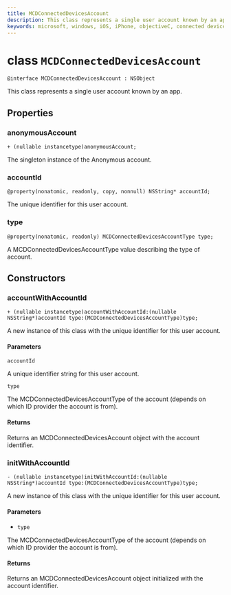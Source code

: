 ```yaml
---
title: MCDConnectedDevicesAccount
description: This class represents a single user account known by an app.
keywords: microsoft, windows, iOS, iPhone, objectiveC, connected devices, Project Rome
---
```


# class `MCDConnectedDevicesAccount`

```
@interface MCDConnectedDevicesAccount : NSObject
```  

This class represents a single user account known by an app.

## Properties

### anonymousAccount
`+ (nullable instancetype)anonymousAccount;`

The singleton instance of the Anonymous account.

### accountId
`@property(nonatomic, readonly, copy, nonnull) NSString* accountId;`

The unique identifier for this user account.

### type
`@property(nonatomic, readonly) MCDConnectedDevicesAccountType type;`

A MCDConnectedDevicesAccountType value describing the type of account.

## Constructors

### accountWithAccountId
`+ (nullable instancetype)accountWithAccountId:(nullable NSString*)accountId type:(MCDConnectedDevicesAccountType)type;`

A new instance of this class with the unique identifier for this user account.

#### Parameters 

`accountId` 

A unique identifier string for this user account.

`type` 

The MCDConnectedDevicesAccountType of the account (depends on which ID provider the account is from).

#### Returns
Returns an MCDConnectedDevicesAccount object with the account identifier.

### initWithAccountId
`- (nullable instancetype)initWithAccountId:(nullable NSString*)accountId type:(MCDConnectedDevicesAccountType)type;`

A new instance of this class with the unique identifier for this user account.

#### Parameters 
* `type`

The MCDConnectedDevicesAccountType of the account (depends on which ID provider the account is from).

#### Returns
Returns an MCDConnectedDevicesAccount object initialized with the account identifier.